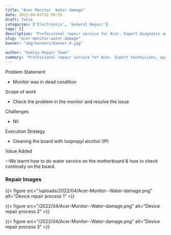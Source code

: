 ```yaml
---
title: "Acer Monitor  Water damage"
date: 2022-04-03T11:59:15
draft: false
categories: ['Electronics', 'General Repair']
tags: []
description: "Professional repair service for Acer. Expert diagnosis and quality repairs in Bangalore."
slug: "acer-monitor-water-damage"
banner: "img/banners/banner-4.jpg"

author: "Gadjoy Repair Team"
summary: "Professional repair service for Acer. Expert technicians, quality parts, warranty included."
---
```


Problem Statement 

- Monitor was in dead condition

Scope of work 

- Check the problem in the monitor and resolve the issue

Challenges

- Nil

Execution Strategy 

- Cleaning the board with Isopropyl alcohol (IP)

Value Added 

--We learnt how to do water service on the motherboard & how to check continuity on the board.

### Repair Images

{{< figure src="/uploads/2022/04/Acer-Monitor--Water-damage.png" alt="Device repair process 1" >}}

{{< figure src="/2022/04/Acer-Monitor--Water-damage.png" alt="Device repair process 2" >}}

{{< figure src="/2022/04/Acer-Monitor--Water-damage.png" alt="Device repair process 3" >}}

